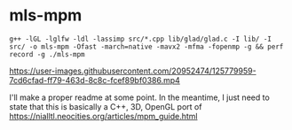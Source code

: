 # mls-mpm
`g++ -lGL -lglfw -ldl -lassimp src/*.cpp lib/glad/glad.c -I lib/ -I src/ -o mls-mpm -Ofast -march=native -mavx2 -mfma -fopenmp -g && perf record -g ./mls-mpm`


https://user-images.githubusercontent.com/20952474/125779959-7cd6cfad-ff79-463d-8c8c-fcef89bf0386.mp4

I'll make a proper readme at some point.  In the meantime, I just need to state that this is basically a C++, 3D, OpenGL port of https://nialltl.neocities.org/articles/mpm_guide.html
